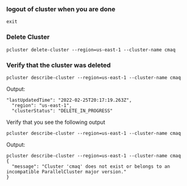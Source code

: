 ### logout of cluster when you are done

`exit`

### Delete Cluster

`pcluster delete-cluster --region=us-east-1 --cluster-name cmaq`

### Verify that the cluster was deleted

`pcluster describe-cluster --region=us-east-1 --cluster-name cmaq`

Output:

```
"lastUpdatedTime": "2022-02-25T20:17:19.263Z",
  "region": "us-east-1",
  "clusterStatus": "DELETE_IN_PROGRESS"
```


Verify that you see the following output

`pcluster describe-cluster --region=us-east-1 --cluster-name cmaq`

Output:

```
pcluster describe-cluster --region=us-east-1 --cluster-name cmaq
{
  "message": "Cluster 'cmaq' does not exist or belongs to an incompatible ParallelCluster major version."
}
```



